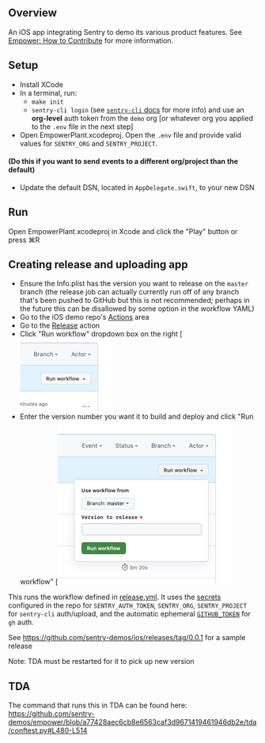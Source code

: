 ## Overview

An iOS app integrating Sentry to demo its various product features. See [Empower: How to Contribute](https://www.notion.so/sentry/Empower-How-to-Contribute-3190417cf9b14e7c895fb352d5c28bd6#0a64b16867e9418abc027f2450635510) for more information.

## Setup

- Install XCode
- In a terminal, run: 
    - `make init`
    - `sentry-cli login` (see [`sentry-cli` docs](https://docs.sentry.io/product/cli/) for more info) and use an **org-level** auth token from the `demo` org [or whatever org you applied to the `.env` file in the next step]
- Open EmpowerPlant.xcodeproj. Open the `.env` file and provide valid values for `SENTRY_ORG` and `SENTRY_PROJECT`.

#### (Do this if you want to send events to a different org/project than the default)
- Update the default DSN, located in `AppDelegate.swift`, to your new DSN

## Run
Open EmpowerPlant.xcodeproj in Xcode and click the "Play" button or press ⌘R 

## Creating release and uploading app

- Ensure the Info.plist has the version you want to release on the `master` branch (the release job can actually currently run off of any branch that's been pushed to GitHub but this is not recommended; perhaps in the future this can be disallowed by some option in the workflow YAML)
- Go to the iOS demo repo's [Actions](https://github.com/sentry-demos/ios/actions) area
- Go to the [Release](https://github.com/sentry-demos/ios/actions/workflows/release.yml) action
- Click "Run workflow" dropdown box on the right [![The first "Run workflow" button](docs/run-workflow1.png)
- Enter the version number you want it to build and deploy and click "Run workflow" [![The second "Run workflow" button](docs/run-workflow2.png)

This runs the workflow defined in [release.yml](.github/workflows/release.yml). It uses the [secrets](https://github.com/sentry-demos/ios/settings/secrets/actions) configured in the repo for `SENTRY_AUTH_TOKEN`, `SENTRY_ORG`, `SENTRY_PROJECT` for `sentry-cli` auth/upload, and the automatic ephemeral [`GITHUB_TOKEN`](https://github.blog/changelog/2021-09-20-github-actions-ephemeral-self-hosted-runners-new-webhooks-for-auto-scaling/) for `gh` auth.

See https://github.com/sentry-demos/ios/releases/tag/0.0.1 for a sample release

Note: TDA must be restarted for it to pick up new version

## TDA

The command that runs this in TDA can be found here: https://github.com/sentry-demos/empower/blob/a77428aec6cb8e6563caf3d9671419461946db2e/tda/conftest.py#L480-L514
